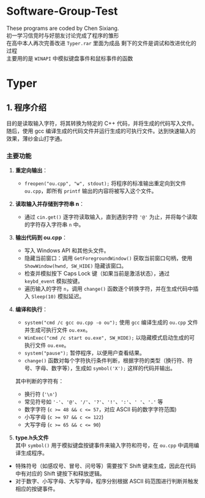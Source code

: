 # Software-Group-Test
These programs are coded by Chen Sixiang.   
初一学习信竞时与好朋友讨论完成了程序的雏形  
在高中本人再次完善改进 `Typer.rar` 里面为成品
剩下的文件是调试和改进优化的过程  
主要用的是 `WINAPI` 中模拟键盘事件和鼠标事件的函数

# Typer
## 1. 程序介绍
目的是读取输入字符，将其转换为特定的 C++ 代码，并将生成的代码写入文件。随后，使用 gcc 编译生成的代码文件并运行生成的可执行文件。达到快速输入的效果，薄纱金山打字通。

### 主要功能
1. **重定向输出**：
   - `freopen("ou.cpp", "w", stdout);` 将程序的标准输出重定向到文件 `ou.cpp`，即所有 `printf` 输出的内容将被写入这个文件。
   
2. **读取输入并存储到字符串 n**：
   - 通过 `cin.get()` 逐字符读取输入，直到遇到字符 `'@'` 为止，并将每个读取的字符存入字符串 `n` 中。

3. **输出代码到 ou.cpp**：
   - 写入 Windows API 和其他头文件。
   - 隐藏当前窗口：调用 `GetForegroundWindow()` 获取当前窗口句柄，使用 `ShowWindow(hwnd, SW_HIDE)` 隐藏该窗口。
   - 检查并模拟按下 Caps Lock 键（如果当前是激活状态），通过 `keybd_event` 模拟按键。
   - 遍历输入的字符 `n`，调用 `change()` 函数逐个转换字符，并在生成代码中插入 `Sleep(10)` 模拟延迟。

4. **编译和执行**：
   - `system("cmd /c gcc ou.cpp -o ou");` 使用 `gcc` 编译生成的 `ou.cpp` 文件并生成可执行文件 `ou.exe`。
   - `WinExec("cmd /c start ou.exe", SW_HIDE);` 以隐藏模式启动生成的可执行文件 `ou.exe`。
   - `system("pause");` 暂停程序，以便用户查看结果。
   - `change()` 函数对每个字符执行条件判断，根据字符的类型（换行符、符号、字母、数字等），生成如 `symbol('X');` 这样的代码并输出。

   其中判断的字符有：
   - 换行符 (`'\n'`)
   - 常见符号如 `'-'`、`'@'`、`'/'`、`'?'`、`'!'`、`':'`、`' '`、`'.'` 等
   - 数字字符 (`c >= 48 && c <= 57`，对应 ASCII 码的数字字符范围)
   - 小写字母 (`c >= 97 && c <= 122`)
   - 大写字母 (`c >= 65 && c <= 90`)

5. **type.h头文件**  
   其中 `symbol()` 用于模拟键盘按键事件来输入字符和符号，在 `ou.cpp` 中调用编译生成程序。
- 特殊符号（如感叹号、冒号、问号等）需要按下 Shift 键来生成，因此在代码中有对应的 Shift 键按下和释放逻辑。
- 对于数字、小写字母、大写字母，程序分别根据 ASCII 码范围进行判断并触发相应的按键事件。
